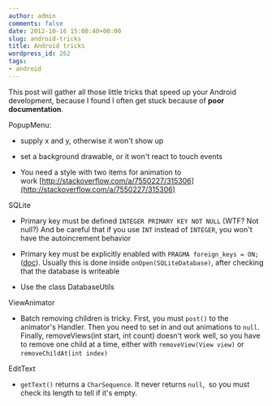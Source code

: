 ```yaml
---
author: admin
comments: false
date: 2012-10-16 15:00:40+00:00
slug: android-tricks
title: Android tricks
wordpress_id: 262
tags:
- android
---
```


This post will gather all those little tricks that speed up your Android development, because I found I often get stuck because of **poor documentation**.

<!--more-->

PopupMenu:



	
  * supply x and y, otherwise it won't show up

	
  * set a background drawable, or it won't react to touch events

	
  * You need a style with two items for animation to work [http://stackoverflow.com/a/7550227/315306](http://stackoverflow.com/a/7550227/315306)


SQLite

	
  * Primary key must be defined `INTEGER PRIMARY KEY NOT NULL` (WTF? Not null?) And be careful that if you use `INT` instead of `INTEGER`, you won't have the autoincrement behavior

	
  * Primary key must be explicitly enabled with `PRAGMA foreign_keys = ON;` ([doc](http://www.sqlite.org/foreignkeys.html#fk_enable)). Usually this is done inside `onOpen(SQLiteDatabase)`, after checking that the database is writeable

	
  * Use the class DatabaseUtils


ViewAnimator

	
  * Batch removing children is tricky. First, you must `post()` to the animator's Handler. Then you need to set in and out animations to `null`. Finally, removeViews(int start, int count) doesn't work well, so you have to remove one child at a time, either with `removeView(View view)` or `removeChildAt(int index)`


EditText

	
  * `getText()` returns a `CharSequence`. It never returns `null`,  so you must check its length to tell if it's empty.


